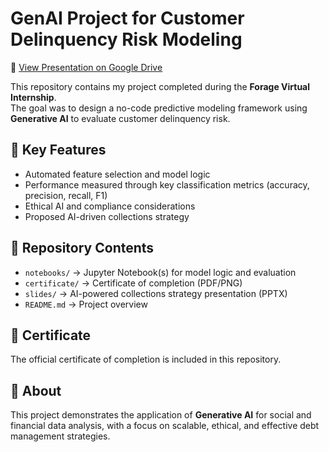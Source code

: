 # GenAI Project for Customer Delinquency Risk Modeling  
📑 [View Presentation on Google Drive](https://docs.google.com/presentation/d/1rfQiqvbi8Mug8rDwC-uOxMnyVqmHQ69R/edit?pli=1&slide=id.p1#slide=id.p1)

This repository contains my project completed during the **Forage Virtual Internship**.  
The goal was to design a no-code predictive modeling framework using **Generative AI** to evaluate customer delinquency risk.  

## 🔑 Key Features
- Automated feature selection and model logic  
- Performance measured through key classification metrics (accuracy, precision, recall, F1)  
- Ethical AI and compliance considerations  
- Proposed AI-driven collections strategy  

## 📂 Repository Contents
- `notebooks/` → Jupyter Notebook(s) for model logic and evaluation  
- `certificate/` → Certificate of completion (PDF/PNG)  
- `slides/` → AI-powered collections strategy presentation (PPTX)  
- `README.md` → Project overview  

## 📜 Certificate
The official certificate of completion is included in this repository.  

## 🚀 About
This project demonstrates the application of **Generative AI** for social and financial data analysis, with a focus on scalable, ethical, and effective debt management strategies.  
   
